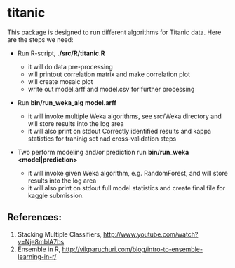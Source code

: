 titanic
=======

This package is designed to run different algorithms for Titanic data. Here are
the steps we need:

- Run R-script, **./src/R/titanic.R**

   - it will do data pre-processing
   - will printout correlation matrix and make correlation plot
   - will create mosaic plot
   - write out model.arff and model.csv for further processing

- Run **bin/run_weka_alg model.arff**

   - it will invoke multiple Weka algorithms, see src/Weka directory and
     will store results into the log area
   - it will also print on stdout Correctly identified results and kappa
     statistics for traninig set nad cross-validation steps

- Two perform modeling and/or prediction run **bin/run_weka <model|prediction>**

   - it will invoke given Weka algorithm, e.g. RandomForest, and
     will store results into the log area
   - it will also print on stdout full model statistics and create final file
     for kaggle submission.

References:
-----------

1. Stacking Multiple Classifiers, http://www.youtube.com/watch?v=Nje8mblA7bs
2. Ensemble in R, http://vikparuchuri.com/blog/intro-to-ensemble-learning-in-r/
